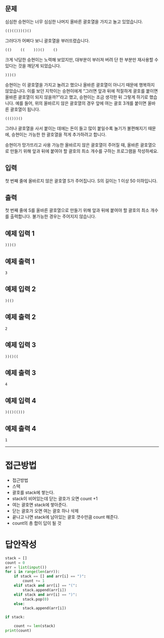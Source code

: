 ## 문제

심심한 승현이는 너무 심심한 나머지 올바른 괄호열을 가지고 놀고 있었습니다.

```
(()(()))()()
```

그러다가 어쩌다 보니 괄호열을 부러뜨렸습니다.

```
(()    ((    )))()    ()
```

크게 낙담한 승현이는 노력해 보았지만, 대부분이 부러져 버려 단 한 부분만 재사용할 수 있다는 것을 깨닫게 되었습니다.

```
)))()
```

승현이는 이 괄호열을 가지고 놀려고 했으나 올바른 괄호열이 아니기 때문에 행복하지 않았습니다. 이를 보던 지학이는 승현이에게 “그러면 앞과 뒤에 적절하게 괄호를 붙이면 올바른 괄호열이 되지 않을까?”라고 했고, 승현이는 조금 생각한 뒤 그렇게 하기로 했습니다. 예를 들어, 위의 올바르지 않은 괄호열의 경우 앞에 여는 괄호 3개를 붙이면 올바른 괄호열이 됩니다.

```
((()))()
```

그러나 괄호열을 사서 붙이는 데에는 돈이 들고 많이 붙일수록 놀기가 불편해지기 때문에, 승현이는 가능한 한 괄호열을 적게 추가하려고 합니다.

승현이가 망가뜨리고 사용 가능한 올바르지 않은 괄호열이 주어질 때, 올바른 괄호열으로 만들기 위해 앞과 뒤에 붙여야 할 괄호의 최소 개수를 구하는 프로그램을 작성하세요.

## 입력

첫 번째 줄에 올바르지 않은 괄호열 S가 주어집니다. S의 길이는 1 이상 50 이하입니다.

## 출력

첫 번째 줄에 S를 올바른 괄호열으로 만들기 위해 앞과 뒤에 붙여야 할 괄호의 최소 개수를 출력합니다. 불가능한 경우는 주어지지 않습니다.

## 예제 입력 1

```
)))()
```

## 예제 출력 1

```
3
```

## 예제 입력 2

```
)(()
```

## 예제 출력 2

```
2
```

## 예제 입력 3

```
))()((
```

## 예제 출력 3

```
4
```

## 예제 입력 4

```
)(()(()))
```

## 예제 출력 4

```
1
```



---



# 접근방법

- 접근방법
- 스택
- 괄호를 stack에 쌓는다.
- stack이 비어있는데 닫는 괄호가 오면 count +1
- 여는 괄호면 stack에 쌓아준다.
- 닫는 괄호가 오면 여는 괄호 하나 삭제
- 끝나고 나면 stack에 남아있는 괄호 갯수만큼 count 해준다.
- count의 총 합이 답이 될 것

# 답안작성

```python
stack = []
count = 0
arr = list(input())
for i in range(len(arr)):
    if stack == [] and arr[i] == ")":
        count += 1
    elif stack and arr[i] == "(":
        stack.append(arr[i])
    elif stack and arr[i] == ")":
        stack.pop(0)
    else:
        stack.append(arr[i])

if stack:

    count += len(stack)
print(count)
```